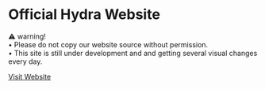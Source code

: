 # Official Hydra Website 
⚠️ warning!
<br>
• Please do not copy our website source without permission.<br>
• This site is still under development and and getting several visual changes every day.<br>

<a href="https://anish718.github.io/ProjectHydra/">Visit Website</a>
